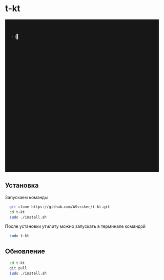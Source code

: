 # t-kt
<img src="https://github.com/ASsssker/t-kt/blob/main/out.gif" width="900" height="500">

## Установка

Запускаем команды
```bash
  git clone https://github.com/ASsssker/t-kt.git
  cd t-kt
  sudo ./install.sh
```
После установки утилиту можно запускать в терминале командой
```bash
  sudo t-kt
```

## Обновление

```bash
  cd t-kt
  git pull
  sudo ./install.sh
```
